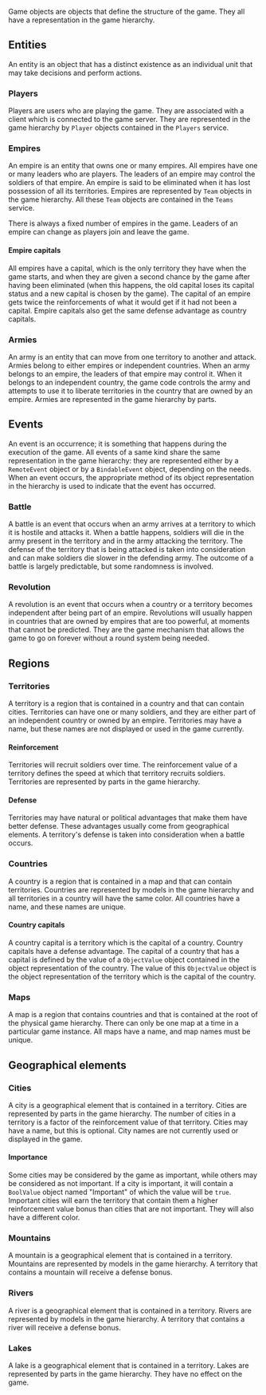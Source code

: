 Game objects are objects that define the structure of the game. They all have a representation in the game hierarchy.

## Entities

An entity is an object that has a distinct existence as an individual unit that may take decisions and perform actions.

### Players

Players are users who are playing the game. They are associated with a client which is connected to the game server. They are represented in the game hierarchy by `Player` objects contained in the `Players` service.

### Empires

An empire is an entity that owns one or many empires. All empires have one or many leaders who are players. The leaders of an empire may control the soldiers of that empire. An empire is said to be eliminated when it has lost possession of all its territories. Empires are represented by `Team` objects in the game hierarchy. All these `Team` objects are contained in the `Teams` service.

There is always a fixed number of empires in the game. Leaders of an empire can change as players join and leave the game.

#### Empire capitals

All empires have a capital, which is the only territory they have when the game starts, and when they are given a second chance by the game after having been eliminated (when this happens, the old capital loses its capital status and a new capital is chosen by the game). The capital of an empire gets twice the reinforcements of what it would get if it had not been a capital. Empire capitals also get the same defense advantage as country capitals.

### Armies

An army is an entity that can move from one territory to another and attack. Armies belong to either empires or independent countries. When an army belongs to an empire, the leaders of that empire may control it. When it belongs to an independent country, the game code controls the army and attempts to use it to liberate territories in the country that are owned by an empire. Armies are represented in the game hierarchy by parts.

## Events

An event is an occurrence; it is something that happens during the execution of the game. All events of a same kind share the same representation in the game hierarchy: they are represented either by a `RemoteEvent` object or by a `BindableEvent` object, depending on the needs. When an event occurs, the appropriate method of its object representation in the hierarchy is used to indicate that the event has occurred.

### Battle

A battle is an event that occurs when an army arrives at a territory to which it is hostile and attacks it. When a battle happens, soldiers will die in the army present in the territory and in the army attacking the territory. The defense of the territory that is being attacked is taken into consideration and can make soldiers die slower in the defending army. The outcome of a battle is largely predictable, but some randomness is involved.

### Revolution

A revolution is an event that occurs when a country or a territory becomes independent after being part of an empire. Revolutions will usually happen in countries that are owned by empires that are too powerful, at moments that cannot be predicted. They are the game mechanism that allows the game to go on forever without a round system being needed.

## Regions

### Territories

A territory is a region that is contained in a country and that can contain cities. Territories can have one or many soldiers, and they are either part of an independent country or owned by an empire. Territories may have a name, but these names are not displayed or used in the game currently.

#### Reinforcement

Territories will recruit soldiers over time. The reinforcement value of a territory defines the speed at which that territory recruits soldiers. Territories are represented by parts in the game hierarchy.

#### Defense

Territories may have natural or political advantages that make them have better defense. These advantages usually come from geographical elements. A territory's defense is taken into consideration when a battle occurs.

### Countries

A country is a region that is contained in a map and that can contain territories. Countries are represented by models in the game hierarchy and all territories in a country will have the same color. All countries have a name, and these names are unique.

#### Country capitals

A country capital is a territory which is the capital of a country. Country capitals have a defense advantage. The capital of a country that has a capital is defined by the value of a `ObjectValue` object contained in the object representation of the country. The value of this `ObjectValue` object is the object representation of the territory which is the capital of the country.

### Maps

A map is a region that contains countries and that is contained at the root of the physical game hierarchy. There can only be one map at a time in a particular game instance. All maps have a name, and map names must be unique.

## Geographical elements

### Cities

A city is a geographical element that is contained in a territory. Cities are represented by parts in the game hierarchy. The number of cities in a territory is a factor of the reinforcement value of that territory. Cities may have a name, but this is optional. City names are not currently used or displayed in the game.

#### Importance

Some cities may be considered by the game as important, while others may be considered as not important. If a city is important, it will contain a `BoolValue` object named "Important" of which the value will be `true`. Important cities will earn the territory that contain them a higher reinforcement value bonus than cities that are not important. They will also have a different color.

### Mountains

A mountain is a geographical element that is contained in a territory. Mountains are represented by models in the game hierarchy. A territory that contains a mountain will receive a defense bonus.

### Rivers

A river is a geographical element that is contained in a territory. Rivers are represented by models in the game hierarchy. A territory that contains a river will receive a defense bonus.

### Lakes

A lake is a geographical element that is contained in a territory. Lakes are represented by parts in the game hierarchy. They have no effect on the game.